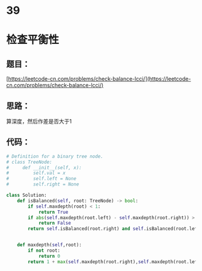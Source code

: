 # 39


# 检查平衡性

## 题目：

[https://leetcode-cn.com/problems/check-balance-lcci/](https://leetcode-cn.com/problems/check-balance-lcci/)

## 思路：

算深度，然后作差是否大于1

## 代码：

```python
# Definition for a binary tree node.
# class TreeNode:
#     def __init__(self, x):
#         self.val = x
#         self.left = None
#         self.right = None

class Solution:
    def isBalanced(self, root: TreeNode) -> bool:
        if self.maxdepth(root) < 1:
            return True
        if abs(self.maxdepth(root.left) - self.maxdepth(root.right)) > 1:
            return False
        return self.isBalanced(root.right) and self.isBalanced(root.left)


    def maxdepth(self,root):
        if not root:
            return 0
        return 1 + max(self.maxdepth(root.right),self.maxdepth(root.left))  
```




